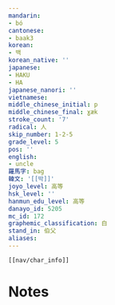 ```yaml
---
mandarin:
- bó
cantonese:
- baak3
korean:
- 백
korean_native: ''
japanese:
- HAKU
- HA
japanese_nanori: ''
vietnamese:
middle_chinese_initial: p
middle_chinese_final: ɣæk
stroke_count: '7'
radical: 人
skip_number: 1-2-5
grade_level: 5
pos: ''
english:
- uncle
羅馬字: bag
韓文: '[[박]]'
joyo_level: 高等
hsk_level: ''
hanmun_edu_level: 高等
danayo_id: 5205
mc_id: 172
graphemic_classification: 白
stand_in: 伯父
aliases:
---
```

```meta-bind-embed
[[nav/char_info]]
```

# Notes
